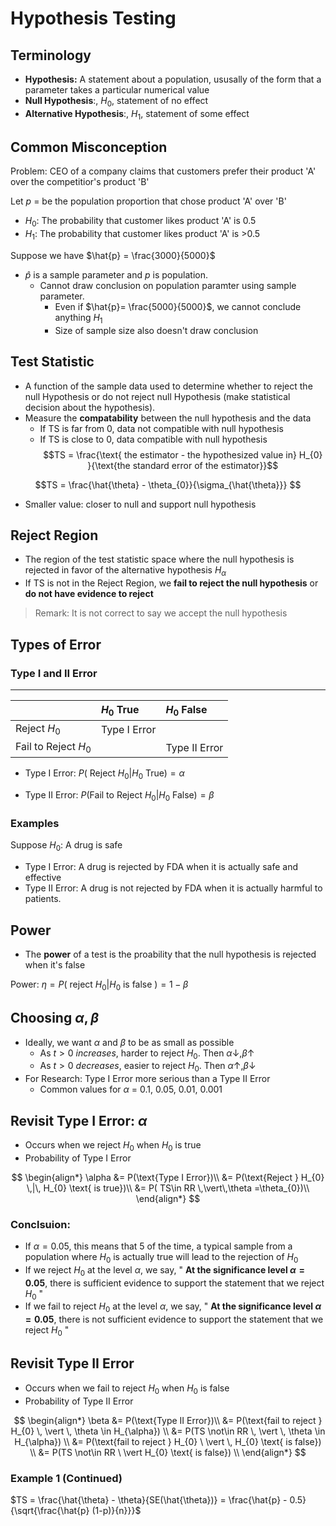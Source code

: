 # Hypothesis Testing

## Terminology
* **Hypothesis:** A statement about a population, ususally of the form that a parameter takes a particular numerical value
* **Null Hypothesis**:, $H_{0}$, statement of no effect
* **Alternative Hypothesis**:, $H_{1}$, statement of some effect

## Common Misconception
Problem: CEO of a company claims that customers prefer their product 'A' over the competitior's product 'B'

Let $p$ = be the population proportion that chose product 'A' over 'B'
* $H_{0}$: The probability that customer likes product 'A' is 0.5
* $H_{1}$: The probability that customer likes product 'A' is >0.5

Suppose we have $\hat{p} = \frac{3000}{5000}$
* $\hat{p}$ is a sample parameter and $p$ is population.
    * Cannot draw conclusion on population paramter using sample parameter.
        * Even if $\hat{p}= \frac{5000}{5000}$, we cannot conclude anything $H_{1}$
        * Size of sample size also doesn't draw conclusion
## Test Statistic
* A function of the sample data used to determine whether to reject the null Hypothesis or do not reject null Hypothesis (make statistical decision about the hypothesis).
* Measure the **compatability** between the null hypothesis and the data
    * If TS is far from 0, data not compatible with null hypothesis
    * If TS is close to 0, data compatible with null hypothesis
$$TS = \frac{\text{ the estimator - the hypothesized value in} H_{0} }{\text{the standard error of the estimator}}$$

$$TS = \frac{\hat{\theta} - \theta_{0}}{\sigma_{\hat{\theta}}} $$

* Smaller value: closer to null and support null hypothesis

## Reject Region
* The region of the test statistic space where the null hypothesis is rejected in favor of the alternative hypothesis $H_{\alpha}$
* If TS is not in the Reject Region, we **fail to reject the null hypothesis** or **do not have evidence to reject**
> Remark: It is not correct to say we accept the null hypothesis

## Types of Error

### Type I and II Error
----
| | $H_{0}$ True | $H_{0}$ False | 
|:---| :---| :----|
| Reject $H_{0}$ | Type I Error |  |
| Fail to Reject $H_{0}$ |  | Type II Error |

* Type I Error: $P(\text{ Reject } H_{0} | H_{0} \text{ True}) = \alpha$

* Type II Error: $P(\text{Fail to Reject }H_{0}| H_{0} \text{ False}) = \beta$

### Examples
Suppose $H_{0}:$ A drug is safe
* Type I Error: A drug is rejected by FDA when it is actually safe and effective 
* Type II Error: A drug is not rejected by FDA when it is actually harmful to patients.

## Power
* The **power** of a test is the proability that the null hypothesis is rejected when it's false

Power: $\eta = P( \text{ reject } H_{0} \vert H_{0} \text{ is false }) = 1 - \beta$

## Choosing $\alpha, \beta$
* Ideally, we want $\alpha$ and $\beta$ to be as small as possible
    * As $t > 0$ *increases*, harder to reject $H_{0}$. Then $\alpha \downarrow, \beta \uparrow$
    * As $t > 0$ *decreases*, easier to reject $H_{0}$. Then $\alpha \uparrow, \beta \downarrow$
* For Research: Type I Error more serious than a Type II Error 
    * Common values for $\alpha$ = 0.1, 0.05, 0.01, 0.001

## Revisit Type I Error: $\alpha$

* Occurs when we reject $H_{0}$ when $H_{0}$ is true
* Probability of Type I Error

$$
\begin{align*}
\alpha &= P(\text{Type I Error})\\
&= P(\text{Reject } H_{0} \,|\, H_{0} \text{ is true})\\
&= P( TS\in RR \,\vert\,\theta =\theta_{0})\\
\end{align*}
$$

### Conclsuion: 
* If $\alpha = 0.05$, this means that $5%$ of the time, a typical sample from a population where $H_{0}$ is actually 
true will lead to the rejection of $H_{0}$
* If we reject $H_{0}$ at the level $\alpha$, we say, " **At the significance level $\alpha = 0.05$**, 
there is sufficient evidence to support the statement that we reject $H_{0}$ "
* If we fail to reject $H_{0}$ at the level $\alpha$, we say, " **At the significance level $\alpha = 0.05$**, 
there is not sufficient evidence to support the statement that we reject $H_{0}$ "

## Revisit Type II Error
* Occurs when we fail to reject $H_{0}$ when $H_{0}$ is false
* Probability of Type II Error

$$
\begin{align*}
\beta &= P(\text{Type II Error})\\
&= P(\text{fail to reject } H_{0} \, \vert \, \theta \in H_{\alpha}) \\
&= P(TS \not\in RR \, \vert \, \theta \in H_{\alpha})  \\
&= P(\text{fail to reject } H_{0} \ \vert \, H_{0} \text{ is false}) \\
&= P(TS \not\in RR \ \vert H_{0} \text{ is false})  \\
\end{align*}
$$

### Example 1 (Continued)

$TS = \frac{\hat{\theta} - \theta}{SE(\hat{\theta})} = \frac{\hat{p} - 0.5}{\sqrt{\frac{\hat{p} (1-p)}{n}}}$
